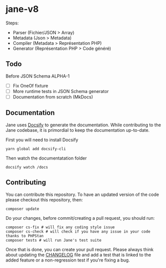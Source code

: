 # jane-v8

Steps:
- Parser (Fichier/JSON > Array)
- Metadata (Json > Metadata)
- Compiler (Metadata > Représentation PHP)
- Generator (Représentation PHP > Code généré)

## Todo
Before JSON Schema ALPHA-1
- [ ] Fix OneOf fixture
- [ ] More runtime tests in JSON Schema generator
- [ ] Documentation from scratch (MkDocs)

## Documentation

Jane uses [Docsify](https://docsify.js.org/) to generate the documentation. While contributing to the Jane codebase, 
it is primordial to keep the documentation up-to-date.

First you will need to install Docsify
```shell
yarn global add docsify-cli
```
Then watch the documentatation folder
```shell
docsify watch /docs
```

## Contributing

You can contribute this repository. To have an updated version of the code please checkout this repository, then:
```shell
composer update
```

Do your changes, before commit/creating a pull request, you should run:
```shell
composer cs-fix # will fix any coding style issue
composer cs-check # will check if you have any issue in your code thanks to PHPStan
composer tests # will run Jane's test suite
```

Once that is done, you can create your pull request.
Please always think about updating the [CHANGELOG](./CHANGELOG) file and add a test that is linked to the added feature
or a non-regression test if you're fixing a bug.
